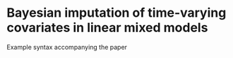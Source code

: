 # Bayesian imputation of time-varying covariates in linear mixed models
Example syntax accompanying the paper
